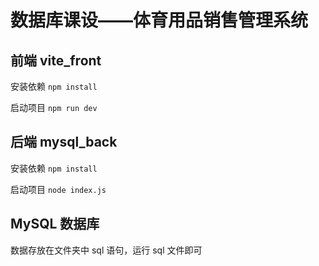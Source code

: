 # 数据库课设——体育用品销售管理系统

## 前端 vite_front

安装依赖
`npm install`

启动项目
`npm run dev`

## 后端 mysql_back

安装依赖
`npm install`

启动项目
`node index.js`

## MySQL 数据库

数据存放在文件夹中 sql 语句，运行 sql 文件即可
